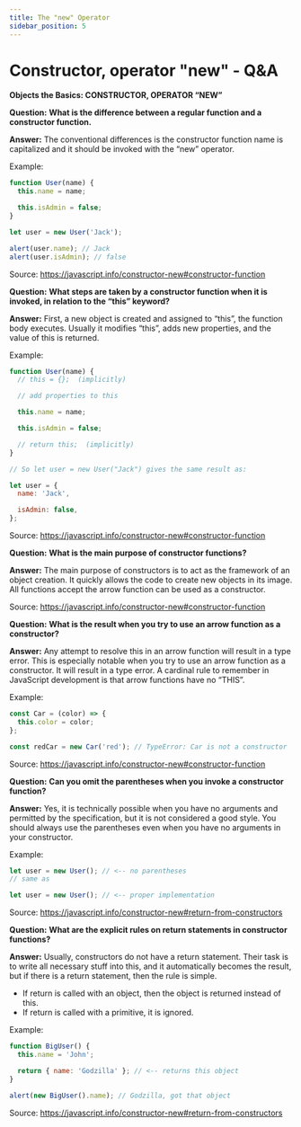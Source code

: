 ```yaml
---
title: The "new" Operator
sidebar_position: 5
---
```


# Constructor, operator "new" - Q&A

**Objects the Basics: CONSTRUCTOR, OPERATOR “NEW”**

**Question:** **What is the difference between a regular function and a constructor function.**

**Answer:** The conventional differences is the constructor function name is capitalized and it should be invoked with the “new” operator.

Example:

```js
function User(name) {
  this.name = name;

  this.isAdmin = false;
}

let user = new User('Jack');

alert(user.name); // Jack
alert(user.isAdmin); // false
```

Source: <https://javascript.info/constructor-new#constructor-function>

**Question:** **What steps are taken by a constructor function when it is invoked, in relation to the “this” keyword?**

**Answer:** First, a new object is created and assigned to “this”, the function body executes. Usually it modifies “this”, adds new properties, and the value of this is returned.

Example:

```js
function User(name) {
  // this = {};  (implicitly)

  // add properties to this

  this.name = name;

  this.isAdmin = false;

  // return this;  (implicitly)
}

// So let user = new User("Jack") gives the same result as:

let user = {
  name: 'Jack',

  isAdmin: false,
};
```

Source: <https://javascript.info/constructor-new#constructor-function>

**Question:** **What is the main purpose of constructor functions?**

**Answer:** The main purpose of constructors is to act as the framework of an object creation. It quickly allows the code to create new objects in its image. All functions accept the arrow function can be used as a constructor.

Source: <https://javascript.info/constructor-new#constructor-function>

**Question:** **What is the result when you try to use an arrow function as a constructor?**

**Answer:** Any attempt to resolve this in an arrow function will result in a type error. This is especially notable when you try to use an arrow function as a constructor. It will result in a type error. A cardinal rule to remember in JavaScript development is that arrow functions have no “THIS”.

Example:

```js
const Car = (color) => {
  this.color = color;
};

const redCar = new Car('red'); // TypeError: Car is not a constructor
```

Source: <https://javascript.info/constructor-new#constructor-function>

**Question:** **Can you omit the parentheses when you invoke a constructor function?**

**Answer:** Yes, it is technically possible when you have no arguments and permitted by the specification, but it is not considered a good style. You should always use the parentheses even when you have no arguments in your constructor.

Example:

```js
let user = new User(); // <-- no parentheses
// same as

let user = new User(); // <-- proper implementation
```

Source: <https://javascript.info/constructor-new#return-from-constructors>

**Question:** **What are the explicit rules on return statements in constructor functions?**

**Answer:** Usually, constructors do not have a return statement. Their task is to write all necessary stuff into this, and it automatically becomes the result, but if there is a return statement, then the rule is simple.

- If return is called with an object, then the object is returned instead of this.
- If return is called with a primitive, it is ignored.

Example:

```js
function BigUser() {
  this.name = 'John';

  return { name: 'Godzilla' }; // <-- returns this object
}

alert(new BigUser().name); // Godzilla, got that object
```

Source: <https://javascript.info/constructor-new#return-from-constructors>
